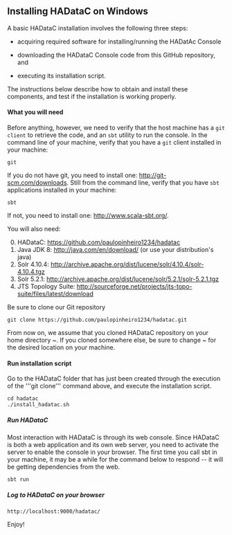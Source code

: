 ## Installing HADataC on Windows

A basic HADataC installation involves the following three steps:

* acquiring required software for installing/running the HADatAc Console

* downloading the HADataC Console code from this GitHub repository, and 

* executing its installation script. 

The instructions below describe how to obtain and install these components, and test if the installation is working properly.

#### What you will need

Before anything, however, we need to verify that the host machine has a `git client` to retrieve the code, and an `sbt` utility to run the console. In the command line of your machine, verify that you have a `git` client installed in your machine:

    git
 
If you do not have git, you need to install one: http://git-scm.com/downloads. Still from the command line, verify that you have `sbt` applications installed in your machine:

    sbt

If not, you need to install one: http://www.scala-sbt.org/.

You will also need:

0. HADataC: https://github.com/paulopinheiro1234/hadatac
1. Java JDK 8: http://java.com/en/download/ (or use your distribution's java)
2. Solr 4.10.4: http://archive.apache.org/dist/lucene/solr/4.10.4/solr-4.10.4.tgz
3. Solr 5.2.1: http://archive.apache.org/dist/lucene/solr/5.2.1/solr-5.2.1.tgz
4. JTS Topology Suite: http://sourceforge.net/projects/jts-topo-suite/files/latest/download

Be sure to clone our Git repository

    git clone https://github.com/paulopinheiro1234/hadatac.git

From now on, we assume that you cloned HADataC repository on your home directory ~. If you cloned somewhere else, be sure to change ~ for the desired location on your machine.

#### Run installation script

Go to the HADataC folder that has just been created through the execution of the '''git clone''' command above, and execute the installation script.
 
    cd hadatac
    ./install_hadatac.sh

##### Run HADataC

Most interaction with HADataC is through its web console. Since HADataC is both a web application and its own web server, you need to activate the server to enable the console in your browser. The first time you call sbt in your machine, it may be a while for the command below to respond -- it will be getting dependencies from the web.
 
    sbt run

##### Log to HADataC on your browser



    http://localhost:9000/hadatac/

Enjoy!
